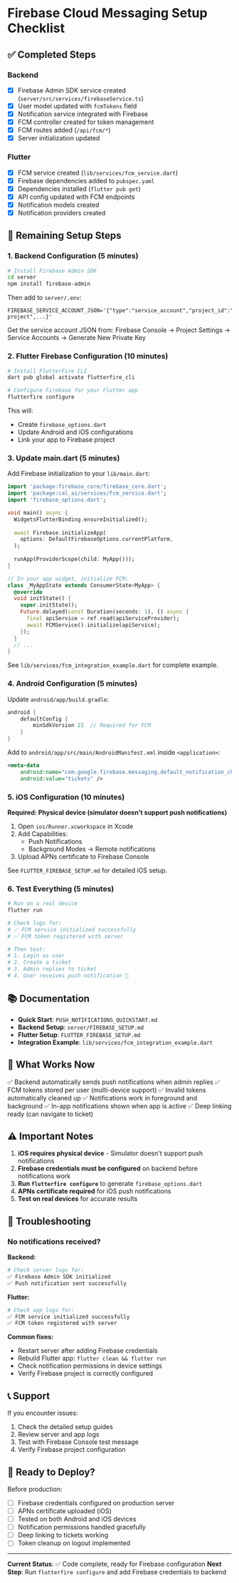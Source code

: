 # Firebase Cloud Messaging Setup Checklist

## ✅ Completed Steps

### Backend
- [x] Firebase Admin SDK service created (`server/src/services/firebaseService.ts`)
- [x] User model updated with `fcmTokens` field
- [x] Notification service integrated with Firebase
- [x] FCM controller created for token management
- [x] FCM routes added (`/api/fcm/*`)
- [x] Server initialization updated

### Flutter
- [x] FCM service created (`lib/services/fcm_service.dart`)
- [x] Firebase dependencies added to `pubspec.yaml`
- [x] Dependencies installed (`flutter pub get`)
- [x] API config updated with FCM endpoints
- [x] Notification models created
- [x] Notification providers created

## 🔧 Remaining Setup Steps

### 1. Backend Configuration (5 minutes)

```bash
# Install Firebase Admin SDK
cd server
npm install firebase-admin
```

Then add to `server/.env`:
```env
FIREBASE_SERVICE_ACCOUNT_JSON='{"type":"service_account","project_id":"your-project",...}'
```

Get the service account JSON from:
Firebase Console → Project Settings → Service Accounts → Generate New Private Key

### 2. Flutter Firebase Configuration (10 minutes)

```bash
# Install FlutterFire CLI
dart pub global activate flutterfire_cli

# Configure Firebase for your Flutter app
flutterfire configure
```

This will:
- Create `firebase_options.dart`
- Update Android and iOS configurations
- Link your app to Firebase project

### 3. Update main.dart (5 minutes)

Add Firebase initialization to your `lib/main.dart`:

```dart
import 'package:firebase_core/firebase_core.dart';
import 'package:cal_ai/services/fcm_service.dart';
import 'firebase_options.dart';

void main() async {
  WidgetsFlutterBinding.ensureInitialized();
  
  await Firebase.initializeApp(
    options: DefaultFirebaseOptions.currentPlatform,
  );
  
  runApp(ProviderScope(child: MyApp()));
}

// In your app widget, initialize FCM:
class _MyAppState extends ConsumerState<MyApp> {
  @override
  void initState() {
    super.initState();
    Future.delayed(const Duration(seconds: 1), () async {
      final apiService = ref.read(apiServiceProvider);
      await FCMService().initialize(apiService);
    });
  }
  // ...
}
```

See `lib/services/fcm_integration_example.dart` for complete example.

### 4. Android Configuration (5 minutes)

Update `android/app/build.gradle`:
```gradle
android {
    defaultConfig {
        minSdkVersion 21  // Required for FCM
    }
}
```

Add to `android/app/src/main/AndroidManifest.xml` inside `<application>`:
```xml
<meta-data
    android:name="com.google.firebase.messaging.default_notification_channel_id"
    android:value="tickets" />
```

### 5. iOS Configuration (10 minutes)

**Required: Physical device (simulator doesn't support push notifications)**

1. Open `ios/Runner.xcworkspace` in Xcode
2. Add Capabilities:
   - Push Notifications
   - Background Modes → Remote notifications
3. Upload APNs certificate to Firebase Console

See `FLUTTER_FIREBASE_SETUP.md` for detailed iOS setup.

### 6. Test Everything (5 minutes)

```bash
# Run on a real device
flutter run

# Check logs for:
# ✅ FCM service initialized successfully
# ✅ FCM token registered with server

# Then test:
# 1. Login as user
# 2. Create a ticket
# 3. Admin replies to ticket
# 4. User receives push notification 🎉
```

## 📚 Documentation

- **Quick Start**: `PUSH_NOTIFICATIONS_QUICKSTART.md`
- **Backend Setup**: `server/FIREBASE_SETUP.md`
- **Flutter Setup**: `FLUTTER_FIREBASE_SETUP.md`
- **Integration Example**: `lib/services/fcm_integration_example.dart`

## 🎯 What Works Now

✅ Backend automatically sends push notifications when admin replies
✅ FCM tokens stored per user (multi-device support)
✅ Invalid tokens automatically cleaned up
✅ Notifications work in foreground and background
✅ In-app notifications shown when app is active
✅ Deep linking ready (can navigate to ticket)

## ⚠️ Important Notes

1. **iOS requires physical device** - Simulator doesn't support push notifications
2. **Firebase credentials must be configured** on backend before notifications work
3. **Run `flutterfire configure`** to generate `firebase_options.dart`
4. **APNs certificate required** for iOS push notifications
5. **Test on real devices** for accurate results

## 🐛 Troubleshooting

### No notifications received?

**Backend:**
```bash
# Check server logs for:
✅ Firebase Admin SDK initialized
✅ Push notification sent successfully
```

**Flutter:**
```bash
# Check app logs for:
✅ FCM service initialized successfully
✅ FCM token registered with server
```

**Common fixes:**
- Restart server after adding Firebase credentials
- Rebuild Flutter app: `flutter clean && flutter run`
- Check notification permissions in device settings
- Verify Firebase project is correctly configured

## 📞 Support

If you encounter issues:
1. Check the detailed setup guides
2. Review server and app logs
3. Test with Firebase Console test message
4. Verify Firebase project configuration

## 🚀 Ready to Deploy?

Before production:
- [ ] Firebase credentials configured on production server
- [ ] APNs certificate uploaded (iOS)
- [ ] Tested on both Android and iOS devices
- [ ] Notification permissions handled gracefully
- [ ] Deep linking to tickets working
- [ ] Token cleanup on logout implemented

---

**Current Status**: ✅ Code complete, ready for Firebase configuration
**Next Step**: Run `flutterfire configure` and add Firebase credentials to backend
